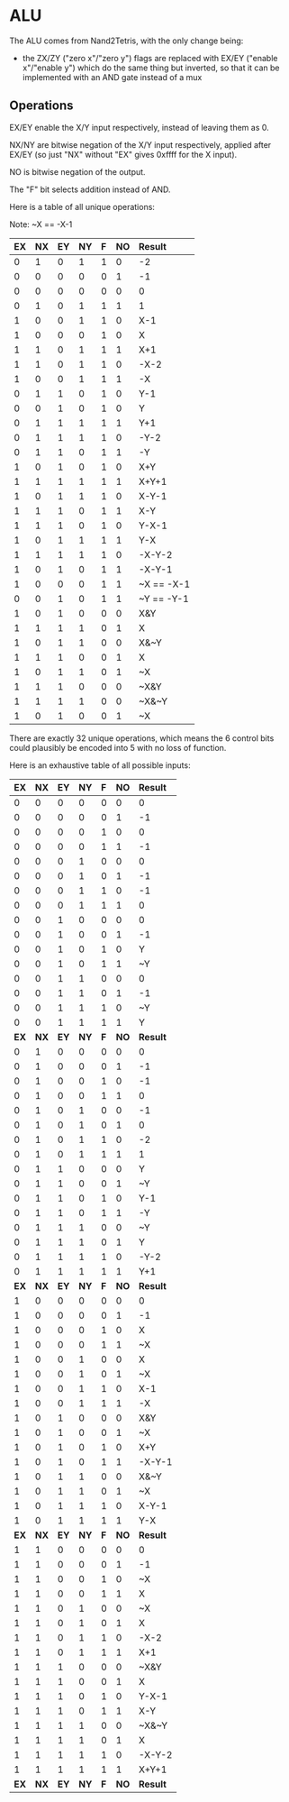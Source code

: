 # ALU

The ALU comes from Nand2Tetris, with the only change being:

 * the ZX/ZY ("zero x"/"zero y") flags are replaced with EX/EY ("enable x"/"enable y")
   which do the same thing but inverted, so that it can be implemented with an AND gate
   instead of a mux

## Operations

EX/EY enable the X/Y input respectively, instead of leaving them as 0.

NX/NY are bitwise negation of the X/Y input respectively, applied after EX/EY (so
just "NX" without "EX" gives 0xffff for the X input).

NO is bitwise negation of the output.

The "F" bit selects addition instead of AND.

Here is a table of all unique operations:

Note: ~X == -X-1

| EX | NX | EY | NY | F | NO | Result |
| :- | :- | :- | :- | :-| :- | :----- |
|  0 |  1 |  0 |  1 | 1 |  0 | -2
|  0 |  0 |  0 |  0 | 0 |  1 | -1
|  0 |  0 |  0 |  0 | 0 |  0 | 0
|  0 |  1 |  0 |  1 | 1 |  1 | 1
|  1 |  0 |  0 |  1 | 1 |  0 | X-1
|  1 |  0 |  0 |  0 | 1 |  0 | X
|  1 |  1 |  0 |  1 | 1 |  1 | X+1
|  1 |  1 |  0 |  1 | 1 |  0 | -X-2
|  1 |  0 |  0 |  1 | 1 |  1 | -X
|  0 |  1 |  1 |  0 | 1 |  0 | Y-1
|  0 |  0 |  1 |  0 | 1 |  0 | Y
|  0 |  1 |  1 |  1 | 1 |  1 | Y+1
|  0 |  1 |  1 |  1 | 1 |  0 | -Y-2
|  0 |  1 |  1 |  0 | 1 |  1 | -Y
|  1 |  0 |  1 |  0 | 1 |  0 | X+Y
|  1 |  1 |  1 |  1 | 1 |  1 | X+Y+1
|  1 |  0 |  1 |  1 | 1 |  0 | X-Y-1
|  1 |  1 |  1 |  0 | 1 |  1 | X-Y
|  1 |  1 |  1 |  0 | 1 |  0 | Y-X-1
|  1 |  0 |  1 |  1 | 1 |  1 | Y-X
|  1 |  1 |  1 |  1 | 1 |  0 | -X-Y-2
|  1 |  0 |  1 |  0 | 1 |  1 | -X-Y-1
|  1 |  0 |  0 |  0 | 1 |  1 | ~X == -X-1
|  0 |  0 |  1 |  0 | 1 |  1 | ~Y == -Y-1
|  1 |  0 |  1 |  0 | 0 |  0 | X&Y
|  1 |  1 |  1 |  1 | 0 |  1 | X|Y
|  1 |  0 |  1 |  1 | 0 |  0 | X&~Y
|  1 |  1 |  1 |  0 | 0 |  1 | X|~Y
|  1 |  0 |  1 |  1 | 0 |  1 | ~X|Y
|  1 |  1 |  1 |  0 | 0 |  0 | ~X&Y
|  1 |  1 |  1 |  1 | 0 |  0 | ~X&~Y
|  1 |  0 |  1 |  0 | 0 |  1 | ~X|~Y

There are exactly 32 unique operations, which means the 6 control bits could
plausibly be encoded into 5 with no loss of function.

Here is an exhaustive table of all possible inputs:

| EX | NX | EY | NY | F | NO | Result |
| :- | :- | :- | :- | :-| :- | :----- |
|  0 |  0 |  0 |  0 | 0 |  0 | 0
|  0 |  0 |  0 |  0 | 0 |  1 | -1
|  0 |  0 |  0 |  0 | 1 |  0 | 0
|  0 |  0 |  0 |  0 | 1 |  1 | -1
|  0 |  0 |  0 |  1 | 0 |  0 | 0
|  0 |  0 |  0 |  1 | 0 |  1 | -1
|  0 |  0 |  0 |  1 | 1 |  0 | -1
|  0 |  0 |  0 |  1 | 1 |  1 | 0
|  0 |  0 |  1 |  0 | 0 |  0 | 0
|  0 |  0 |  1 |  0 | 0 |  1 | -1
|  0 |  0 |  1 |  0 | 1 |  0 | Y
|  0 |  0 |  1 |  0 | 1 |  1 | ~Y
|  0 |  0 |  1 |  1 | 0 |  0 | 0
|  0 |  0 |  1 |  1 | 0 |  1 | -1
|  0 |  0 |  1 |  1 | 1 |  0 | ~Y
|  0 |  0 |  1 |  1 | 1 |  1 | Y
| **EX** | **NX** | **EY** | **NY** | **F** | **NO** | **Result** |
|  0 |  1 |  0 |  0 | 0 |  0 | 0
|  0 |  1 |  0 |  0 | 0 |  1 | -1
|  0 |  1 |  0 |  0 | 1 |  0 | -1
|  0 |  1 |  0 |  0 | 1 |  1 | 0
|  0 |  1 |  0 |  1 | 0 |  0 | -1
|  0 |  1 |  0 |  1 | 0 |  1 | 0
|  0 |  1 |  0 |  1 | 1 |  0 | -2
|  0 |  1 |  0 |  1 | 1 |  1 | 1
|  0 |  1 |  1 |  0 | 0 |  0 | Y
|  0 |  1 |  1 |  0 | 0 |  1 | ~Y
|  0 |  1 |  1 |  0 | 1 |  0 | Y-1
|  0 |  1 |  1 |  0 | 1 |  1 | -Y
|  0 |  1 |  1 |  1 | 0 |  0 | ~Y
|  0 |  1 |  1 |  1 | 0 |  1 | Y
|  0 |  1 |  1 |  1 | 1 |  0 | -Y-2
|  0 |  1 |  1 |  1 | 1 |  1 | Y+1
| **EX** | **NX** | **EY** | **NY** | **F** | **NO** | **Result** |
|  1 |  0 |  0 |  0 | 0 |  0 | 0
|  1 |  0 |  0 |  0 | 0 |  1 | -1
|  1 |  0 |  0 |  0 | 1 |  0 | X
|  1 |  0 |  0 |  0 | 1 |  1 | ~X
|  1 |  0 |  0 |  1 | 0 |  0 | X
|  1 |  0 |  0 |  1 | 0 |  1 | ~X
|  1 |  0 |  0 |  1 | 1 |  0 | X-1
|  1 |  0 |  0 |  1 | 1 |  1 | -X
|  1 |  0 |  1 |  0 | 0 |  0 | X&Y
|  1 |  0 |  1 |  0 | 0 |  1 | ~X|~Y
|  1 |  0 |  1 |  0 | 1 |  0 | X+Y
|  1 |  0 |  1 |  0 | 1 |  1 | -X-Y-1
|  1 |  0 |  1 |  1 | 0 |  0 | X&~Y
|  1 |  0 |  1 |  1 | 0 |  1 | ~X|Y
|  1 |  0 |  1 |  1 | 1 |  0 | X-Y-1
|  1 |  0 |  1 |  1 | 1 |  1 | Y-X
| **EX** | **NX** | **EY** | **NY** | **F** | **NO** | **Result** |
|  1 |  1 |  0 |  0 | 0 |  0 | 0
|  1 |  1 |  0 |  0 | 0 |  1 | -1
|  1 |  1 |  0 |  0 | 1 |  0 | ~X
|  1 |  1 |  0 |  0 | 1 |  1 | X
|  1 |  1 |  0 |  1 | 0 |  0 | ~X
|  1 |  1 |  0 |  1 | 0 |  1 | X
|  1 |  1 |  0 |  1 | 1 |  0 | -X-2
|  1 |  1 |  0 |  1 | 1 |  1 | X+1
|  1 |  1 |  1 |  0 | 0 |  0 | ~X&Y
|  1 |  1 |  1 |  0 | 0 |  1 | X|~Y
|  1 |  1 |  1 |  0 | 1 |  0 | Y-X-1
|  1 |  1 |  1 |  0 | 1 |  1 | X-Y
|  1 |  1 |  1 |  1 | 0 |  0 | ~X&~Y
|  1 |  1 |  1 |  1 | 0 |  1 | X|Y
|  1 |  1 |  1 |  1 | 1 |  0 | -X-Y-2
|  1 |  1 |  1 |  1 | 1 |  1 | X+Y+1
| **EX** | **NX** | **EY** | **NY** | **F** | **NO** | **Result** |
